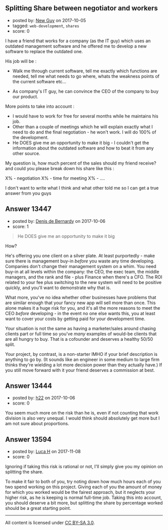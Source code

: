 ## Splitting Share between negotiator and workers

- posted by: [New Guy](https://stackexchange.com/users/11924983/new-guy) on 2017-10-05
- tagged: `web-development`, `shares`
- score: 0

I have a friend that works for a company (as the IT guy) which uses an outdated management software and he offered me to develop a new software to replace the outdated one. 

His job will be : 

 - Walk me through current software, tell me exactly which functions are
   needed, tell me what needs to go where, whats the weakness points of
   the current software etc...
   
 - As company's IT guy, he can convince the CEO of the company to buy
   our product.

More points to take into account :

 - I would have to work for free for several months while he maintains his job.
 - Other than a couple of meetings which he will explain exactly what I need to do and the final negotiation - he won't work. I will do 100% of the development.
 - He DOES give me an opportunity to make it big - I couldn't get the information about the outdated software and how to beat it from any other source.

My question is, how much percent of the sales should my friend receive?
and could you please break down his share like this :

X% - negotiation
X% - time for meeting
X% - ....

I don't want to write what I think and what other told me so I can get a true answer from you guys


## Answer 13447

- posted by: [Denis de Bernardy](https://stackexchange.com/users/182468/denis-de-bernardy) on 2017-10-06
- score: 1

> He DOES give me an opportunity to make it big

How?

He's offering you one client on a silver plate. At least purportedly - make sure there is management buy-in _before_ you waste any time developing. Companies don't change their management system on a whim. You need buy-in at all levels within the company: the CEO, the exec team, the middle managers, and the rank and file - plus Finance when there's a CFO. The ROI related to your fee plus switching to the new system will need to be positive quickly, and you'll want to demonstrate why that is.

What more, you've no idea whether other businesses have problems that are similar enough that your fancy new app will sell more than once. This alone makes it a huge risk for you, and it's all the more reasons to meet the CEO _before_ developing - in the event no one else wants this, you at least want to cover your costs by getting paid for your development time.

Your situation is not the same as having a marketer/sales around chasing clients part or full time so you've _many_ examples of would-be clients that are all hungry to buy. That is a cofounder and deserves a healthy 50/50 split.

Your project, by contrast, is a non-starter IMHO if your brief description is anything to go by. (It sounds like an engineer in some medium to large firm thinks they're wielding a lot more decision power than they actually have.) If you still move forward with it your friend deserves a commission at best.


## Answer 13444

- posted by: [h22](https://stackexchange.com/users/167824/h22) on 2017-10-06
- score: 0

You seem much more on the risk than he is, even if not counting that work division is also very unequal. I would think should absolutely get more but I am not sure about proportions.


## Answer 13594

- posted by: [Luca H](https://stackexchange.com/users/10818226/luca-h) on 2017-11-08
- score: 0

Ignoring if taking this risk is rational or not, I'll simply give you my opinion on splitting the share.

To make it fair to both of you, try noting down how much hours each of you two spend working on this project. Giving each of you the amount of money for which you worked would be the fairest approach, but it neglects your higher risk, as he is keeping is normal full-time job. Taking this into account, you should deserve a bit more, but splitting the share by percentage worked should be a great starting point.



---

All content is licensed under [CC BY-SA 3.0](https://creativecommons.org/licenses/by-sa/3.0/).
